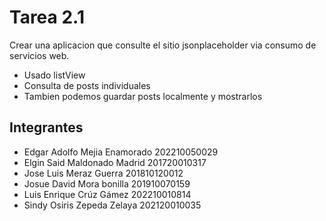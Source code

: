 # Tarea 2.1

Crear una aplicacion que consulte el sitio jsonplaceholder via consumo de servicios web.

- Usado listView
- Consulta de posts individuales
- Tambien podemos guardar posts localmente y mostrarlos

## Integrantes

- Edgar Adolfo Mejia Enamorado 202210050029
- Elgin Said Maldonado Madrid 201720010317
- Jose Luis Meraz Guerra 201810120012
- Josue David Mora bonilla 201910070159
- Luis Enrique Crúz Gámez 202210010814
- Sindy Osiris Zepeda Zelaya 202120010035
